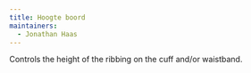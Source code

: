 ```yaml
---
title: Hoogte boord
maintainers:
  - Jonathan Haas
---
```


Controls the height of the ribbing on the cuff and/or waistband.
